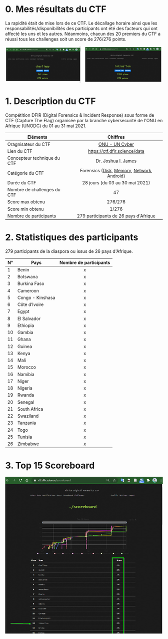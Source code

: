 # 0. Mes résultats du CTF
La rapidité était de mise lors de ce CTF. Le décallage horaire ainsi que les responsabilités/disponibilités des participants ont été des facteurs qui ont affecté les uns et les autres. Néanmoins, chacun des 20 premiers du CTF a réussi tous les challenges soit un score de 276/276 points.    

![Mes résultats de ce CTF](https://github.com/nanamou224/CTF-writeup/blob/main/2021%20-%20Africa%20Digital%20Forensics%20CTF/Screenshots/charliepy%20and%20intrusion.png)


# 1. Description du CTF
Compétition DFIR (Digital Forensics & Incident Response) sous forme de CTF (Capture The Flag) organisée par la branche cybersecurité de l'ONU en Afrique (UNODC) du 01 au 31 mai 2021.   
 
| Eléments                    | Chiffres                                        |  
| ----------------------------|:-----------------------------------------------:|
| Oragnisateur du CTF         | [ONU - UN Cyber](https://twitter.com/UN__Cyber) |
| Lien du CTF                 | https://ctf.dfir.science/data                   | 
| Concepteur technique du CTF | [Dr. Joshua I. James](https://dfir.science/)    | 
| Catégorie du CTF            | Forensics ([Disk](https://github.com/nanamou224/CTF-writeup/blob/main/2021%20-%20Africa%20Digital%20Forensics%20CTF/Solution/Week%2001.md), [Memory](https://github.com/nanamou224/CTF-writeup/blob/main/2021%20-%20Africa%20Digital%20Forensics%20CTF/Solution/Week%2002.md), [Network](https://github.com/nanamou224/CTF-writeup/blob/main/2021%20-%20Africa%20Digital%20Forensics%20CTF/Solution/Week%2003.md), [Android](https://github.com/nanamou224/CTF-writeup/blob/main/2021%20-%20Africa%20Digital%20Forensics%20CTF/Solution/Week%2004.md))     | 
| Durée du CTF                | 28 jours (du 03 au 30 mai 2021)                 | 
| Nombre de challenges du CTF | 47                                              | 
| Score max obtenu            | 276/276                                         | 
| Score min obtenu            | 1/276                                           |
| Nombre de participants      | 279 participants de 26 pays d'Afrique           |


# 2. Statistiques des participants
279 participants de la diaspora ou issus de 26 pays d'Afrique.

|  N°  | Pays              | Nombre de participants  |  
| -----| ------------------|:-----------------------:|
|   1  | Benin             |             x           | 
|   2  | Botswana          |             x           | 
|   3  | Burkina Faso      |             x           | 
|   4  | Cameroon          |             x           | 
|   5  | Congo - Kinshasa  |             x           |
|   6  | Côte d’Ivoire     |             x           | 
|   7  | Egypt             |             x           | 
|   8  | El Salvador       |             x           |
|   9  | Ethiopia          |             x           | 
|  10  | Gambia            |             x           |
|  11  | Ghana             |             x           | 
|  12  | Guinea            |             x           | 
|  13  | Kenya             |             x           | 
|  14  | Mali              |             x           |
|  15  | Morocco           |             x           | 
|  16  | Namibia           |             x           |
|  17  | Niger             |             x           | 
|  18  | Nigeria           |             x           | 
|  19  | Rwanda            |             x           |
|  20  | Senegal           |             x           | 
|  21  | South Africa      |             x           |
|  22  | Swaziland         |             x           | 
|  23  | Tanzania          |             x           | 
|  24  | Togo              |             x           |
|  25  | Tunisia           |             x           | 
|  26  | Zimbabwe          |             x           |


# 3. Top 15 Scoreboard
![Top 15 du CTF](https://github.com/nanamou224/CTF-writeup/blob/main/2021%20-%20Africa%20Digital%20Forensics%20CTF/Screenshots/top%2015.png)
